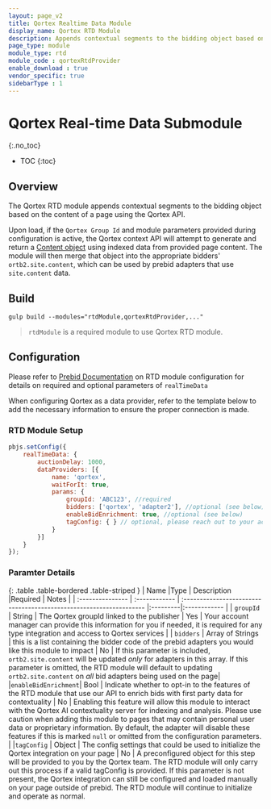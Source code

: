 ```yaml
---
layout: page_v2
title: Qortex Realtime Data Module
display_name: Qortex RTD Module
description: Appends contextual segments to the bidding object based on the content of a page
page_type: module
module_type: rtd
module_code : qortexRtdProvider
enable_download : true
vendor_specific: true
sidebarType : 1
---
```


# Qortex Real-time Data Submodule

{:.no_toc}

* TOC
{:toc}

## Overview

The Qortex RTD module appends contextual segments to the bidding object based on the content of a page using the Qortex API.

Upon load, if the `Qortex Group Id` and module parameters provided during configuration is active, the Qortex context API will attempt to generate and return a [Content object](https://www.iab.com/wp-content/uploads/2016/03/OpenRTB-API-Specification-Version-2-5-FINAL.pdf#page=26) using indexed data from provided page content. The module will then merge that object into the appropriate bidders' `ortb2.site.content`, which can be used by prebid adapters that use `site.content` data.

## Build

```SH
gulp build --modules="rtdModule,qortexRtdProvider,..."  
```

> `rtdModule` is a required module to use Qortex RTD module.

## Configuration

Please refer to [Prebid Documentation](https://docs.prebid.org/dev-docs/publisher-api-reference/setConfig.html#setConfig-realTimeData) on RTD module configuration for details on required and optional parameters of `realTimeData`

When configuring Qortex as a data provider, refer to the template below to add the necessary information to ensure the proper connection is made.  

### RTD Module Setup

```javascript
pbjs.setConfig({
    realTimeData: {
        auctionDelay: 1000,
        dataProviders: [{
            name: 'qortex',
            waitForIt: true,
            params: {
                groupId: 'ABC123', //required
                bidders: ['qortex', 'adapter2'], //optional (see below)
                enableBidEnrichment: true, //optional (see below)
                tagConfig: { } // optional, please reach out to your account manager for configuration reccommendation
            }
        }]
    }
});
```

### Paramter Details

{: .table .table-bordered .table-striped }
| Name             |Type           | Description                                                         |Required | Notes  |
| :--------------- | :------------ | :------------------------------------------------------------------ |:---------|:------------ |
| `groupId`  | String | The Qortex groupId linked to the publisher | Yes | Your account manager can provide this information for you if needed, it is required for any type integration and access to Qortex services |
| `bidders`  | Array of Strings | this is a list containing the bidder code of the prebid adapters you would like this module to impact | No | If this parameter is included, `ortb2.site.content` will be updated *only* for adapters in this array. If this parameter is omitted, the RTD module will default to updating  `ortb2.site.content` on *all* bid adapters being used on the page|
|`enableBidEnrichment`| Bool | Indicate whether to opt-in to the features of the RTD module that use our API to enrich bids with first party data for contextuality | No |  Enabling this feature will allow this module to interact with the Qortex AI contextuality server for indexing and analysis. Please use caution when adding this module to pages that may contain personal user data or proprietary information. By default, the adapter will disable these features if this is marked `null` or omitted from the configuration parameters. |
|`tagConfig` | Object | The config settings that could be used to initialize the Qortex integration on your page | No | A preconfigured object for this step will be provided to you by the Qortex team. The RTD module will only carry out this process if a valid tagConfig is provided. If this parameter is not present, the Qortex integration can still be configured and loaded manually on your page outside of prebid. The RTD module will continue to initialize and operate as normal.
